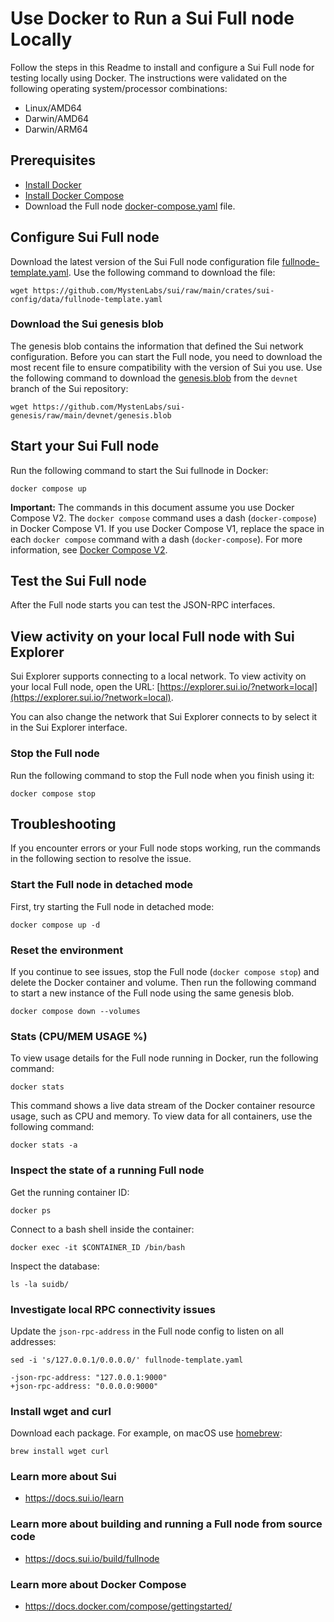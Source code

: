 # Use Docker to Run a Sui Full node Locally

Follow the steps in this Readme to install and configure a Sui Full node for testing locally using Docker. The instructions were validated on the following operating system/processor combinations:

 * Linux/AMD64
 * Darwin/AMD64
 * Darwin/ARM64

## Prerequisites

 * [Install Docker](https://docs.docker.com/get-docker/) 
 * [Install Docker Compose](https://docs.docker.com/compose/install/)
 * Download the Full node [docker-compose.yaml](https://github.com/MystenLabs/sui/blob/main/docker/fullnode/docker-compose.yaml) file.


## Configure Sui Full node

Download the latest version of the Sui Full node configuration file [fullnode-template.yaml](https://github.com/MystenLabs/sui/raw/main/crates/sui-config/data/fullnode-template.yaml). Use the following command to download the file:

```shell
wget https://github.com/MystenLabs/sui/raw/main/crates/sui-config/data/fullnode-template.yaml
```

### Download the Sui genesis blob

The genesis blob contains the information that defined the Sui network configuration. Before you can start the Full node, you need to download the most recent file to ensure compatibility with the version of Sui you use. Use the following command to download the [genesis.blob](https://github.com/MystenLabs/sui-genesis/raw/main/devnet/genesis.blob) from the `devnet` branch of the Sui repository:

```wget https://github.com/MystenLabs/sui-genesis/raw/main/devnet/genesis.blob```

## Start your Sui Full node

Run the following command to start the Sui fullnode in Docker:

```shell
docker compose up
```

**Important:** The commands in this document assume you use Docker Compose V2. The `docker compose` command uses a dash (`docker-compose`) in Docker Compose V1. If you use Docker Compose V1, replace the space in each `docker compose` command with a dash (`docker-compose`). For more information, see [Docker Compose V2](https://docs.docker.com/compose/#compose-v2-and-the-new-docker-compose-command).

## Test the Sui Full node

After the Full node starts you can test the JSON-RPC interfaces.

## View activity on your local Full node with Sui Explorer

Sui Explorer supports connecting to a local network. To view activity on your local Full node, open the URL: [https://explorer.sui.io/?network=local](https://explorer.sui.io/?network=local).

You can also change the network that Sui Explorer connects to by select it in the Sui Explorer interface. 

### Stop the Full node

Run the following command to stop the Full node when you finish using it:
```shell
docker compose stop
```

## Troubleshooting

If you encounter errors or your Full node stops working, run the commands in the following section to resolve the issue.

### Start the Full node in detached mode

First, try starting the Full node in detached mode:

```shell
docker compose up -d
```

### Reset the environment

If you continue to see issues, stop the Full node (`docker compose stop`) and delete the Docker container and volume. Then run the following command to start a new instance of the Full node using the same genesis blob. 

```shell
docker compose down --volumes
```

### Stats (CPU/MEM USAGE %)

To view usage details for the Full node running in Docker, run the following command:
```shell
docker stats
```

This command shows a live data stream of the Docker container resource usage, such as CPU and memory. To view data for all containers, use the following command:
```shell
docker stats -a
```

### Inspect the state of a running Full node

Get the running container ID:

```shell
docker ps
```

Connect to a bash shell inside the container:

```shell
docker exec -it $CONTAINER_ID /bin/bash
```

Inspect the database:

```shell
ls -la suidb/
```

### Investigate local RPC connectivity issues

Update the `json-rpc-address` in the Full node config to listen on all addresses:

```shell
sed -i 's/127.0.0.1/0.0.0.0/' fullnode-template.yaml
```

```shell
-json-rpc-address: "127.0.0.1:9000"
+json-rpc-address: "0.0.0.0:9000"
```

### Install wget and curl

Download each package. For example, on macOS use [homebrew](https://brew.sh/):

```brew install wget curl```

### Learn more about Sui
 * https://docs.sui.io/learn

### Learn more about building and running a Full node from source code
 * https://docs.sui.io/build/fullnode

### Learn more about Docker Compose
 * https://docs.docker.com/compose/gettingstarted/
